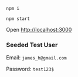 `npm i`

`npm start`

Open [http://localhost:3000](http://localhost:3000)

### Seeded Test User

Email: `james_h@gmail.com`

Password: `test123$`
